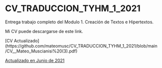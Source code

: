 # CV_TRADUCCION_TYHM_1_2021

Entrega trabajo completo del Modulo 1. Creación de Textos e Hipertextos.
<p>

Mi CV puede descargarse de este link.
<p>
[CV Actualizado](https://github.com/mateomusc/CV_TRADUCCION_TYHM_1_2021/blob/main/CV__Mateo_Muscianisi%20(3).pdf)
  
  <a href="https://github.com/mateomusc/CV_TRADUCCION_TYHM_1_2021/blob/main/CV__Mateo_Muscianisi%20(3).pdf"> Actualizado en Junio de 2021 </a>
